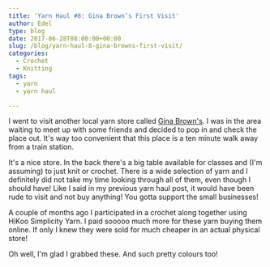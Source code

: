 ```yaml
---
title: 'Yarn Haul #8: Gina Brown’s First Visit'
author: Edel
type: blog
date: 2017-06-28T08:00:00+00:00
slug: /blog/yarn-haul-8-gina-browns-first-visit/
categories:
  - Crochet
  - Knitting
tags:
  - yarn
  - yarn haul

---
```

I went to visit another local yarn store called [Gina Brown's][1]. I was in the area waiting to meet up with some friends and decided to pop in and check the place out. It's way too convenient that this place is a ten minute walk away from a train station.

It's a nice store. In the back there's a big table available for classes and (I'm assuming) to just knit or crochet. There is a wide selection of yarn and I definitely did not take my time looking through all of them, even though I should have! Like I said in my previous yarn haul post, it would have been rude to visit and not buy anything! You gotta support the small businesses!

A couple of months ago I participated in a crochet along together using HiKoo Simplicity Yarn. I paid sooooo much more for these yarn buying them online. If only I knew they were sold for much cheaper in an actual physical store!

Oh well, I'm glad I grabbed these. And such pretty colours too!

<img data-attachment-id="488" data-permalink="http://edelgrace.me/blog/crochet/yarn-haul-8-gina-browns-first-visit/attachment/20170504_163326/" data-orig-file="https://i0.wp.com/edelgrace.me/blog/wp-content/uploads/2017/06/20170504_163326.jpg?fit=3264%2C1836" data-orig-size="3264,1836" data-comments-opened="1" data-image-meta="{&quot;aperture&quot;:&quot;2.4&quot;,&quot;credit&quot;:&quot;&quot;,&quot;camera&quot;:&quot;LG-K210&quot;,&quot;caption&quot;:&quot;&quot;,&quot;created_timestamp&quot;:&quot;1493915605&quot;,&quot;copyright&quot;:&quot;&quot;,&quot;focal_length&quot;:&quot;3.18&quot;,&quot;iso&quot;:&quot;400&quot;,&quot;shutter_speed&quot;:&quot;0&quot;,&quot;title&quot;:&quot;&quot;,&quot;orientation&quot;:&quot;1&quot;}" data-image-title="20170504_163326" data-image-description="" data-medium-file="https://i0.wp.com/edelgrace.me/blog/wp-content/uploads/2017/06/20170504_163326.jpg?fit=300%2C169" data-large-file="https://i0.wp.com/edelgrace.me/blog/wp-content/uploads/2017/06/20170504_163326.jpg?fit=663%2C373" src="https://i0.wp.com/edelgrace.me/blog/wp-content/uploads/2017/06/20170504_163326.jpg?resize=663%2C373" alt="" class="aligncenter size-large wp-image-488" srcset="https://i0.wp.com/edelgrace.me/blog/wp-content/uploads/2017/06/20170504_163326.jpg?resize=1024%2C576 1024w, https://i0.wp.com/edelgrace.me/blog/wp-content/uploads/2017/06/20170504_163326.jpg?resize=300%2C169 300w, https://i0.wp.com/edelgrace.me/blog/wp-content/uploads/2017/06/20170504_163326.jpg?resize=768%2C432 768w, https://i0.wp.com/edelgrace.me/blog/wp-content/uploads/2017/06/20170504_163326.jpg?resize=982%2C552 982w, https://i0.wp.com/edelgrace.me/blog/wp-content/uploads/2017/06/20170504_163326.jpg?resize=400%2C225 400w, https://i0.wp.com/edelgrace.me/blog/wp-content/uploads/2017/06/20170504_163326.jpg?w=1326 1326w, https://i0.wp.com/edelgrace.me/blog/wp-content/uploads/2017/06/20170504_163326.jpg?w=1989 1989w" sizes="(max-width: 663px) 100vw, 663px" data-recalc-dims="1" />

 [1]: http://ginabrownsnews.blogspot.ca/